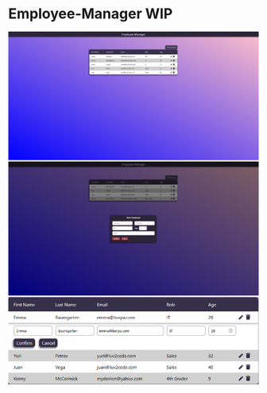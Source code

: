 # Employee-Manager WIP

![Image 1](employeemanager.png)
![Image 2](addemployee.png)
![Image 3](editemployee.png)

